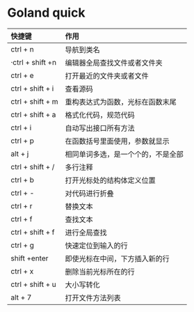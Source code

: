 # Goland quick



| **快捷键** | **作用** |
| :--- | :--- |
| ctrl + n | 导航到类名 |
| ·ctrl + shift +n | 编辑器全局查找文件或者文件夹 |
| ctrl + e | 打开最近的文件夹或者文件 |
| ctrl + shift + i | 查看源码 |
| ctrl + shift + m | 重构表达式为函数，光标在函数末尾 |
| ctrl + shift + a | 格式化代码，规范代码 |
| ctrl + i | 自动写出接口所有方法 |
| ctrl + p | 在函数括号里面使用，参数就显示 |
| alt + j | 相同单词多选，是一个个的，不是全部 |
| ctrl + shift + / | 多行注释 |
| ctrl + b | 打开光标处的结构体定义位置 |
| ctrl + - | 对代码进行折叠 |
| ctrl + r | 替换文本 |
| ctrl + f | 查找文本 |
| ctrl + shift + f | 进行全局查找 |
| ctrl + g | 快速定位到输入的行 |
| shift +enter | 即使光标在中间，下方插入新的行 |
| ctrl + x | 删除当前光标所在的行 |
| ctrl + shift + u | 大小写转化 |
| alt + 7 | 打开文件方法列表 |





